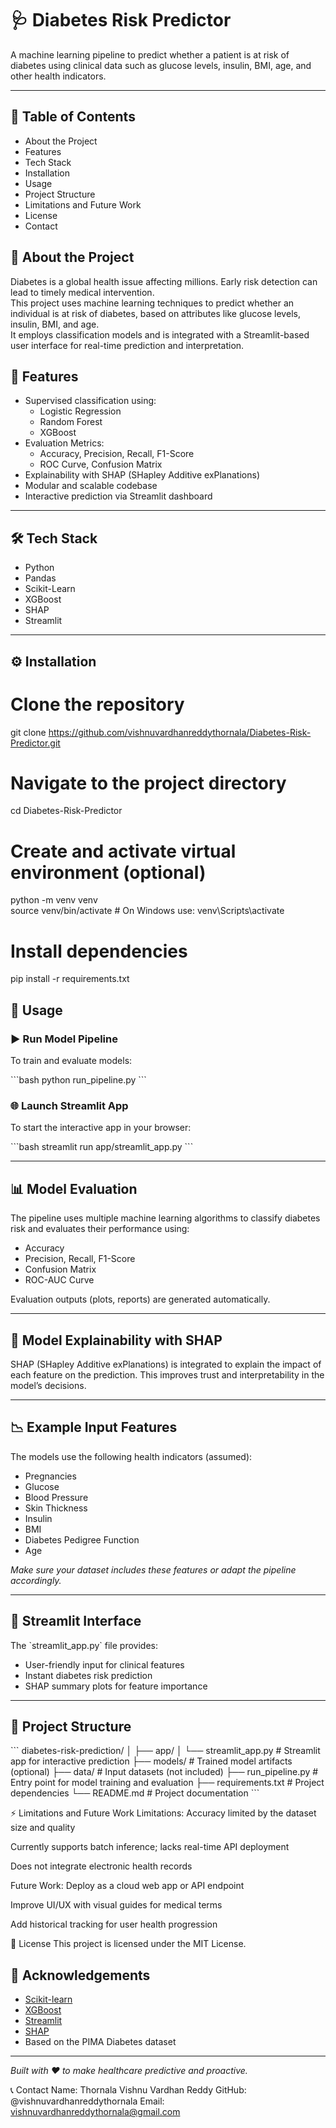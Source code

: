 # 🩺 Diabetes Risk Predictor

A machine learning pipeline to predict whether a patient is at risk of diabetes using clinical data such as glucose levels, insulin, BMI, age, and other health indicators.

---
## 📑 Table of Contents  
- About the Project   
- Features  
- Tech Stack  
- Installation  
- Usage  
- Project Structure  
- Limitations and Future Work  
- License  
- Contact

## 📖 About the Project  
Diabetes is a global health issue affecting millions. Early risk detection can lead to timely medical intervention.  
This project uses machine learning techniques to predict whether an individual is at risk of diabetes, based on attributes like glucose levels, insulin, BMI, and age.  
It employs classification models and is integrated with a Streamlit-based user interface for real-time prediction and interpretation.

## 🚀 Features

- Supervised classification using:
  - Logistic Regression
  - Random Forest
  - XGBoost
- Evaluation Metrics:
  - Accuracy, Precision, Recall, F1-Score
  - ROC Curve, Confusion Matrix
- Explainability with SHAP (SHapley Additive exPlanations)
- Modular and scalable codebase
- Interactive prediction via Streamlit dashboard

---

## 🛠️ Tech Stack  
- Python  
- Pandas  
- Scikit-Learn  
- XGBoost  
- SHAP  
- Streamlit  

---

## ⚙️ Installation  

# Clone the repository  
git clone https://github.com/vishnuvardhanreddythornala/Diabetes-Risk-Predictor.git

# Navigate to the project directory  
cd Diabetes-Risk-Predictor

# Create and activate virtual environment (optional)  
python -m venv venv  
source venv/bin/activate        # On Windows use: venv\Scripts\activate

# Install dependencies  
pip install -r requirements.txt 


## 🧪 Usage

### ▶️ Run Model Pipeline

To train and evaluate models:

\`\`\`bash
python run_pipeline.py
\`\`\`

### 🌐 Launch Streamlit App

To start the interactive app in your browser:

\`\`\`bash
streamlit run app/streamlit_app.py
\`\`\`

---

## 📊 Model Evaluation

The pipeline uses multiple machine learning algorithms to classify diabetes risk and evaluates their performance using:

- Accuracy
- Precision, Recall, F1-Score
- Confusion Matrix
- ROC-AUC Curve

Evaluation outputs (plots, reports) are generated automatically.

---

## 🧠 Model Explainability with SHAP

SHAP (SHapley Additive exPlanations) is integrated to explain the impact of each feature on the prediction. This improves trust and interpretability in the model’s decisions.

---

## 📉 Example Input Features

The models use the following health indicators (assumed):

- Pregnancies
- Glucose
- Blood Pressure
- Skin Thickness
- Insulin
- BMI
- Diabetes Pedigree Function
- Age

*Make sure your dataset includes these features or adapt the pipeline accordingly.*

---

## 🎨 Streamlit Interface

The \`streamlit_app.py\` file provides:

- User-friendly input for clinical features
- Instant diabetes risk prediction
- SHAP summary plots for feature importance

---

## 📁 Project Structure

\`\`\`
diabetes-risk-prediction/
│
├── app/
│   └── streamlit_app.py         # Streamlit app for interactive prediction
├── models/                      # Trained model artifacts (optional)
├── data/                        # Input datasets (not included)
├── run_pipeline.py              # Entry point for model training and evaluation
├── requirements.txt             # Project dependencies
└── README.md                    # Project documentation
\`\`\`

⚡ Limitations and Future Work
Limitations:
Accuracy limited by the dataset size and quality

Currently supports batch inference; lacks real-time API deployment

Does not integrate electronic health records

Future Work:
Deploy as a cloud web app or API endpoint

Improve UI/UX with visual guides for medical terms

Add historical tracking for user health progression

📜 License
This project is licensed under the MIT License.


## 🙌 Acknowledgements

- [Scikit-learn](https://scikit-learn.org/)
- [XGBoost](https://xgboost.ai/)
- [Streamlit](https://streamlit.io/)
- [SHAP](https://github.com/slundberg/shap)
- Based on the PIMA Diabetes dataset

---

*Built with ❤️ to make healthcare predictive and proactive.*

📞 Contact
Name: Thornala Vishnu Vardhan Reddy
GitHub: @vishnuvardhanreddythornala
Email: vishnuvardhanreddythornala@gmail.com

